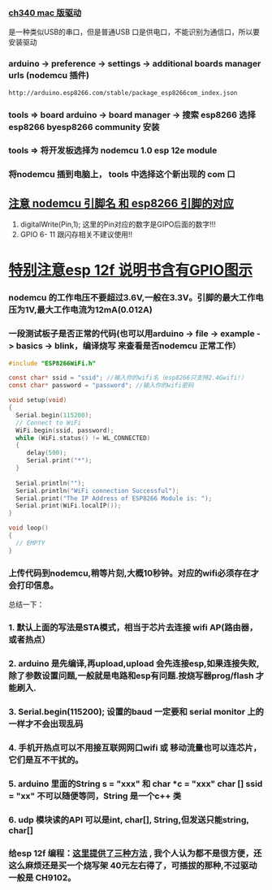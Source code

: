 

### [ch340 mac 版驱动](https://github.com/adrianmihalko/ch340g-ch34g-ch34x-mac-os-x-driver/raw/master/CH34x_Install_V1.5.pkg) 
是一种类似USB的串口，但是普通USB 口是供电口，不能识别为通信口，所以要安装驱动

### arduino -> preference -> settings -> additional boards manager urls (nodemcu 插件) 
``` http://arduino.esp8266.com/stable/package_esp8266com_index.json ```
### tools => board arduino -> board manager -> 搜索 esp8266 选择 esp8266 byesp8266 community 安装

### tools => 将开发板选择为 nodemcu 1.0 esp 12e module
### 将nodemcu 插到电脑上， tools 中选择这个新出现的 com 口

## [注意 nodemcu 引脚名 和 esp8266 引脚的对应](http://www.taichi-maker.com/homepage/esp8266-nodemcu-iot/esp8266-nodemcu-tutorial-index/nodemcu-board/) 
1. digitalWrite(Pin,1); 这里的Pin对应的数字是GIPO后面的数字!!!
2. GPIO 6- 11 跟闪存相关不建议使用!!
# [特别注意esp 12f 说明书含有GPIO图示](https://docs.ai-thinker.com/_media/esp8266/docs/esp-12f_product_specification_zh_v1.0.pdf)
### nodemcu 的工作电压不要超过3.6V,一般在3.3V。引脚的最大工作电压为1V,最大工作电流为12mA(0.012A)
### 一段测试板子是否正常的代码(也可以用arduino -> file -> example -> basics -> blink，编译烧写 来查看是否nodemcu 正常工作）
```c
#include "ESP8266WiFi.h"

const char* ssid = "ssid"; //输入你的wifi名（esp8266只支持2.4Gwifi!）
const char* password = "password"; //输入你的wifi密码

void setup(void)
{ 
  Serial.begin(115200);
  // Connect to WiFi
  WiFi.begin(ssid, password);
  while (WiFi.status() != WL_CONNECTED) 
  {
     delay(500);
     Serial.print("*");
  }
  
  Serial.println("");
  Serial.println("WiFi connection Successful");
  Serial.print("The IP Address of ESP8266 Module is: ");
  Serial.print(WiFi.localIP());
}

void loop() 
{
  // EMPTY
}
```

### 上传代码到nodemcu,稍等片刻,大概10秒钟。对应的wifi必须存在才会打印信息。
总结一下：
### 1. 默认上面的写法是STA模式，相当于芯片去连接 wifi AP(路由器，或者热点）
### 2. arduino 是先编译,再upload,upload 会先连接esp,如果连接失败,除了参数设置问题,一般就是电路和esp有问题.按烧写器prog/flash 才能刷入.
### 3. Serial.begin(115200); 设置的baud 一定要和 serial monitor 上的 一样才不会出现乱码
### 4. 手机开热点可以不用接互联网网口wifi 或 移动流量也可以连芯片，它们是互不干扰的。
### 5. arduino 里面的String s = "xxx" 和 char *c = "xxx" char [] ssid = "xx" 不可以随便等同，String 是一个c++ 类
### 6. udp 模块读的API 可以是int, char[], String,但发送只能string, char[]

### 给esp 12f 编程：[这里提供了三种方法](https://www.youtube.com/watch?v=_iX67plFeLs&t=99s) , 我个人认为都不是很方便，还这么麻烦还是买一个烧写架 40元左右得了，可插拔的那种,不过驱动一般是 CH9102。
